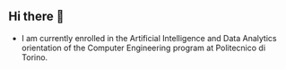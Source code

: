 ## Hi there 👋

- I am currently enrolled in the Artificial Intelligence and Data Analytics orientation of the Computer Engineering program at Politecnico di Torino.
